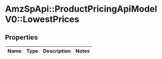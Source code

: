 # AmzSpApi::ProductPricingApiModelV0::LowestPrices

## Properties
Name | Type | Description | Notes
------------ | ------------- | ------------- | -------------

